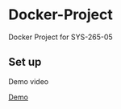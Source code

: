 # Docker-Project
Docker Project for SYS-265-05


## Set up


Demo video

[Demo](https://drive.google.com/open?id=1JAduY2qWyW4AyPe8qH2tOFwfWzm3PQ94)
